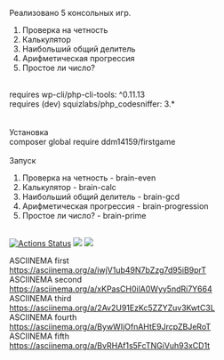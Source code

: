 Реализовано 5 консольных игр.<br />
1. Проверка на четность<br />
2. Калькулятор<br />
3. Наибольший общий делитель<br />
4. Арифметическая прогрессия<br />
5. Простое ли число?<br /><br />

requires wp-cli/php-cli-tools: ^0.11.13<br />
requires (dev) squizlabs/php_codesniffer: 3.*<br /><br /><br />
Установка<br />
composer global require ddm14159/firstgame<br /><br />
Запуск<br />
1. Проверка на четность - brain-even<br />
2. Калькулятор - brain-calc<br />
3. Наибольший общий делитель - brain-gcd<br />
4. Арифметическая прогрессия - brain-progression<br />
5. Простое ли число? - brain-prime<br /><br />

[![Actions Status](https://github.com/ddm14159/php-project-lvl1/workflows/hexlet-check/badge.svg)](https://github.com/ddm14159/php-project-lvl1/actions)
<a href="https://codeclimate.com/github/codeclimate/codeclimate/maintainability"><img src="https://api.codeclimate.com/v1/badges/a99a88d28ad37a79dbf6/maintainability" /></a>
<img src="https://github.com/ddm14159/php-project-lvl1/actions/workflows/github-actions-demo.yml/badge.svg" />

ASCIINEMA first<br />
https://asciinema.org/a/iwjV1ub49N7bZzg7d95iB9prT<br />
ASCIINEMA second<br />
https://asciinema.org/a/xKPasCH0ilA0Wyy5ndRi7Y664<br />
ASCIINEMA third<br />
https://asciinema.org/a/2Av2U91EzKc5ZZYZuv3KwtC3L<br />
ASCIINEMA fourth<br />
https://asciinema.org/a/BywWIjOfnAHtE9JrcpZBJeRoT<br />
ASCIINEMA fifth<br />
https://asciinema.org/a/BvRHAf1s5FcTNGiVuh93xCD1t<br />